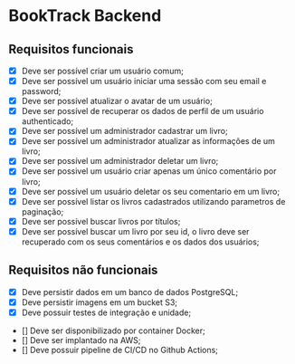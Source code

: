 # BookTrack Backend

## Requisitos funcionais

- [x] Deve ser possível criar um usuário comum;
- [x] Deve ser possível um usuário iniciar uma sessão com seu email e password;
- [x] Deve ser possível atualizar o avatar de um usuário;
- [x] Deve ser possível de recuperar os dados de perfil de um usuário authenticado;
- [x] Deve ser possível um administrador cadastrar um livro;
- [x] Deve ser possível um administrador atualizar as informações de um livro;
- [x] Deve ser possível um administrador deletar um livro;
- [x] Deve ser possivel um usuário criar apenas um único comentário por livro;
- [x] Deve ser possível um usuário deletar os seu comentario em um livro;
- [x] Deve ser possível listar os livros cadastrados utilizando parametros de paginação;
- [x] Deve ser possível buscar livros por títulos;
- [x] Deve ser possível buscar um livro por seu id, o livro deve ser recuperado com os seus comentários e os dados dos usuários;

## Requisitos não funcionais

- [x] Deve persistir dados em um banco de dados PostgreSQL;
- [x] Deve persistir imagens em um bucket S3;
- [x] Deve possuir testes de integração e unidade;
- [] Deve ser disponibilizado por container Docker;
- [] Deve ser implantado na AWS;
- [] Deve possuir pipeline de CI/CD no Github Actions;
